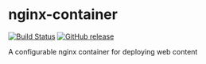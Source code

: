 # nginx-container

[![Build Status](https://github.com/uw-it-aca/nginx-container/workflows/Build%2C%20Test%20and%20Deploy/badge.svg?branch=main)](https://github.com/uw-it-aca/nginx-container/actions)
[![GitHub release](https://img.shields.io/github/release/uw-it-aca/nginx-container.svg)](https://github.com/uw-it-aca/nginx-container/releases)

A configurable nginx container for deploying web content
